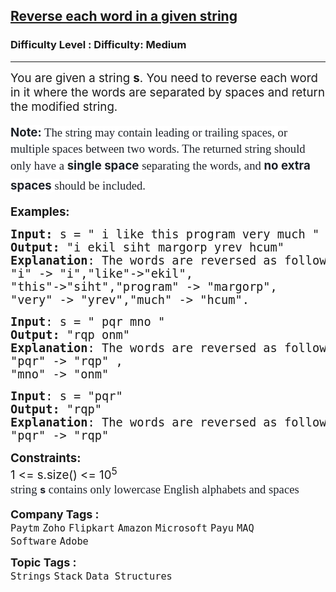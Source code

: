 <h2><a href="https://www.geeksforgeeks.org/problems/reverse-each-word-in-a-given-string1001/1">Reverse each word in a given string</a></h2><h3>Difficulty Level : Difficulty: Medium</h3><hr><div class="problems_problem_content__Xm_eO"><p><span style="font-size: 14pt;">You are given a string <strong>s</strong>. You need to reverse each word in it where the words are separated by spaces and return the modified string.</span></p>
<p><span style="font-size: 14pt;"><span style="box-sizing: border-box; font-weight: bolder; line-height: 1.7em; color: #1e2229; background-color: #ffffff; font-family: var(--gfg-font-secondary) !important;">Note:&nbsp;</span><span style="color: #1e2229; font-family: Nunito; background-color: #ffffff;">The string may contain leading or trailing spaces, or multiple spaces between two words. The returned string should only have a&nbsp;</span><span style="box-sizing: border-box; font-weight: bolder; line-height: 1.7em; color: #1e2229; background-color: #ffffff; font-family: var(--gfg-font-secondary) !important;">single space</span><span style="color: #1e2229; font-family: Nunito; background-color: #ffffff;">&nbsp;separating the words, and&nbsp;</span><span style="box-sizing: border-box; font-weight: bolder; line-height: 1.7em; color: #1e2229; background-color: #ffffff; font-family: var(--gfg-font-secondary) !important;">no extra spaces</span><span style="color: #1e2229; font-family: Nunito; background-color: #ffffff;"> should be included.</span></span></p>
<p><span style="font-size: 14pt;"><strong>Examples:</strong></span></p>
<pre><span style="font-size: 14pt;"><strong>Input: </strong>s = " i like this program very much "
<strong>Output: </strong>"i ekil siht margorp yrev hcum"
<strong>Explanation</strong>: The words are reversed as follows:<br>"i" -&gt; "i","like"-&gt;"ekil",
"this"-&gt;"siht","program" -&gt; "margorp",
"very" -&gt; "yrev","much" -&gt; "hcum".</span></pre>
<pre><span style="font-size: 14pt;"><strong>Input</strong>: s = " pqr mno "
<strong>Output: </strong>"rqp onm"
<strong>Explanation</strong>: The words are reversed as follows:<br>"pqr" -&gt; "rqp" ,
"mno" -&gt; "onm"<br></span></pre>
<pre><span style="font-size: 14pt;"><strong>Input</strong>: s = "pqr"
<strong>Output: </strong>"rqp"
<strong>Explanation</strong>: The words are reversed as follows:</span><br><span style="font-size: 14pt;">"pqr" -&gt; "rqp"</span></pre>
<p><span style="font-size: 14pt;"><strong>Constraints:</strong><br>1 &lt;= s.size() &lt;= 10<sup>5<br></sup><span style="color: #1e2229; font-family: Nunito; background-color: #ffffff;">string&nbsp;</span><span style="box-sizing: border-box; font-weight: bolder; line-height: 1.7em; color: #1e2229; background-color: #ffffff; font-family: var(--gfg-font-secondary) !important;"><code style="box-sizing: border-box; line-height: 1.7em; font-family: var(--gfg-font-primary) !important; color: var(--text-color) !important; background-color: var(--background) !important;">s</code></span><span style="color: #1e2229; font-family: Nunito; background-color: #ffffff;">&nbsp;contains only lowercase English alphabets and spaces</span></span></p></div><p><span style=font-size:18px><strong>Company Tags : </strong><br><code>Paytm</code>&nbsp;<code>Zoho</code>&nbsp;<code>Flipkart</code>&nbsp;<code>Amazon</code>&nbsp;<code>Microsoft</code>&nbsp;<code>Payu</code>&nbsp;<code>MAQ Software</code>&nbsp;<code>Adobe</code>&nbsp;<br><p><span style=font-size:18px><strong>Topic Tags : </strong><br><code>Strings</code>&nbsp;<code>Stack</code>&nbsp;<code>Data Structures</code>&nbsp;
